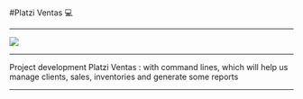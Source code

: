  #Platzi Ventas 💻

------------
![](https://2.bp.blogspot.com/-pqTHEdAQ7Vs/V-hQyNCwnzI/AAAAAAAAADg/hQMk_hsphCg17rc4x-8eJBCqc8_Ytcs8gCLcB/s1600/mongodb-crud-operations1.png)

------------

Project development Platzi Ventas : with command lines, which will help us manage clients, sales, inventories and generate some reports


----
